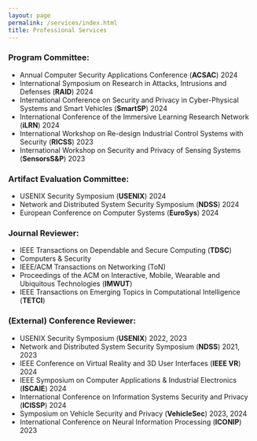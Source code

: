 ```yaml
---
layout: page
permalink: /services/index.html
title: Professional Services
---
```


### Program Committee:
- Annual Computer Security Applications Conference (**ACSAC**) 2024
- International Symposium on Research in Attacks, Intrusions and Defenses (**RAID**) 2024
- International Conference on Security and Privacy in Cyber-Physical Systems and Smart Vehicles (**SmartSP**) 2024
- International Conference of the Immersive Learning Research Network (**iLRN**) 2024
- International Workshop on Re-design Industrial Control Systems with Security (**RICSS**) 2023
- International Workshop on Security and Privacy of Sensing Systems (**SensorsS&P**) 2023

### Artifact Evaluation Committee:
- USENIX Security Symposium (**USENIX**) 2024
- Network and Distributed System Security Symposium (**NDSS**) 2024
- European Conference on Computer Systems (**EuroSys**) 2024

### Journal Reviewer:
- IEEE Transactions on Dependable and Secure Computing (**TDSC**)
- Computers & Security
- IEEE/ACM Transactions on Networking (ToN)
- Proceedings of the ACM on Interactive, Mobile, Wearable and Ubiquitous Technologies (**IMWUT**)
- IEEE Transactions on Emerging Topics in Computational Intelligence (**TETCI**)


### (External) Conference Reviewer:
- USENIX Security Symposium (**USENIX**) 2022, 2023
- Network and Distributed System Security Symposium (**NDSS**) 2021, 2023
- IEEE Conference on Virtual Reality and 3D User Interfaces (**IEEE VR**) 2024
- IEEE Symposium on Computer Applications & Industrial Electronics (**ISCAIE**) 2024
- International Conference on Information Systems Security and Privacy (**ICISSP**) 2024
- Symposium on Vehicle Security and Privacy (**VehicleSec**) 2023, 2024
- International Conference on Neural Information Processing (**ICONIP**) 2023
